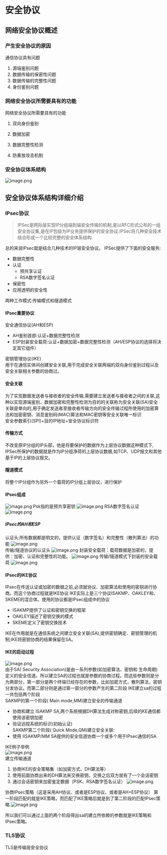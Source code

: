 # 安全协议
## 网络安全协议概述
### 产生安全协议的原因
通信协议具有问题  
1. 源端鉴别问题
2. 数据传输的保密性问题 
3. 数据传输的完整性问题
4. 身份鉴别问题

### 网络安全协议所需要具有的功能
网络安全协议所需要具有的功能
1. 双向身份鉴别  

2. 数据加密  

3. 数据完整性检测  

4. 防重放攻击机制  

### 安全协议体系结构
![image.png](pictures/wtdpsq00fxa.png)

## 安全协议体系结构详细介绍

### IPsec协议
>IPSec是网际层实现IP分组端到端安全传输的机制,是以RFC形式公布的一组安全协议集,是在IP包级为IP业务提供保护的安全协议.IPSec将几种安全技术结合形成一个比较完整的安全体系结构.

总的来说IPsec就是结合几种技术的IP层安全协议。
IPSec提供了下面的安全服务:  
* 数据完整性
* 认证
   * 预共享认证
   * RSA数字签名认证  
* 保密性
* 应用透明的安全性

两种工作模式:传输模式和隧道模式
#### IPsec重要协议
安全通信协议(AH和ESP)  
* AH鉴别首部:认证+数据完整性检测  
* ESP封装安全载荷:认证+数据加密+数据完整性检测（AH/ESP协议的选择将决定其它组件）

密钥管理协议(IKE)  
用于在通信实体间创建安全关联,用于完成安全关联两端的双向身份鉴别过程以及安全关联相关参数的协商过。
#### 安全关联

为了实现数据发送者与接收者的安全传输,需要建立发送者与接收者之间的关联,这种以实现源端鉴别、数据加密和完整性检测为目的的关联称为安全关联(SA)安全关联是单向的,用于确定发送者至接收者传输方向的安全传输过程所使用的加密算法和加密密钥、消息鉴别码(MAC)算法和MAC密钥等安全关联唯一标识  
安全参数索引(SPI)+目的IP地址+安全协议标识符
#### 传输方式
不改变原IP分组的IP头部，他是将要保护的数据作为上层协议数据这种模式下, IPSec所保护的数据就是作为IP分组净荷的上层协议数据,如TCP、UDP报文和其他基于IP的上层协议报文。
#### 隧道模式
将整个IP分组作为另外一个载荷的IP分组上层协议，进行保护
#### IPsec组成
![image.png](pictures/vp3ag65fiq.png)
Psk指的是预共享密钥
![image.png](pictures/9aazlablpib.png)
RSA数字签名认证
![image.png](pictures/s66jlrimjlg.png)
##### IPsec的AH和ESP
认证头:所有数据都是明文的，提供认证（数字签名）和完整性（散列算法）的功能
![image.png](pictures/j970lyztdx9.png)  
传输/隧道协议的认证头
![image.png](pictures/g901s2t3799.png)
封装安全载荷：载荷数据是加密的，提供：加密、认证和完整性的功能。
![image.png](pictures/v3xp0syfkg.png)
传输/隧道模式下封装的安全载荷
![image.png](pictures/gtqp1trq28n.png)
####  IPsec的IKE协议
IPsec在传送认证或加密的数据之前,必须就协议、加密算法和使用的密钥进行协商。而这个协商过程就是IKE协议
IKE实际上是三个协议ISAKMP、OAKLEY和、SKEME的混合体。使用的协议都是IPsec组成中的协议
* ISAKMP提供了认证和密钥交换的框架  
* OAKLEY描述了密钥交换的模式  
* SKEME定义了密钥交换技术  

IKE在作用就是在通信系统之间建立安全关联(SA),提供密钥确定、密钥管理的机制;IKE将密钥协商的结果保留在SA。
#### IKE的启动过程
![image.png](pictures/eodmiqexwvb.png)  
由于SA( Security Association)是由一系列参数(如加密算法、密钥和  生命周期)定义的安全信道。所以建立SA的过程也就是参数的协商过程。而这些参数则是分为两部分，第一部分是两个终端已经存在的参数，比如加密方式，散列算法，密钥分发协议。而第二部分则是通过第一部分的参数产生的第二阶段
IKE建立sa的过程一共包括两个阶段  
SAKMP的第一个阶段( Main mode,MM)建立安全的传输通道  
* 协商和建立 ISAKMP SA,两个系统根据DH算法生成对称密钥,后续的KE通信都使用该密钥加密  
* 验证远程系统的标识(初始认证)  
SAKMP第二个阶段( Quick Mode,QM)建立安全关联:  
* 使用 IISAKMP/MM SA提供的安全信道协商一个或多个用于IPsec通信的SA  

IKE例子举例  
![image.png](pictures/osepjzk8ba8.png)  
建立传输通道
1. 协商IKE的安全策略集（如加密方式、DH算法等）
2. 使用前面协商出来的DH算法来交换密钥，交换之后双方就有了一个会话密钥
3. 通过会话密钥来加密鉴定数据（PSK、RSA数字签名认证）
![image.png](pictures/ul68k3s4ph.png)  

协商IPsec策略（这是采用AH协议、或者是ESP协议、或者是AH+ESP协议）
第一阶段匹配的就是IKE策略，而匹配了IKE策略后就是到了第二阶段的匹配IPsec策略
![image.png](pictures/8e384bdkvcw.png)  

所以我们可以通过上面的两个阶段得出sa的建立所依赖的参数就是IKE策略和IPsec策略。
### TLS协议
TLS是传输层安全协议


```{.python .input}

```
